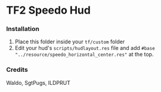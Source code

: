 # TF2 Speedo Hud

### Installation
1. Place this folder inside your `tf/custom` folder
2. Edit your hud's `scripts/hudlayout.res` file and add `#base "../resource/speedo_horizontal_center.res"` at the top.

### Credits
Waldo, SgtPugs, ILDPRUT